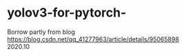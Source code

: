 # yolov3-for-pytorch-
Borrow partly from blog https://blog.csdn.net/qq_41277963/article/details/95065898  
2020.10
